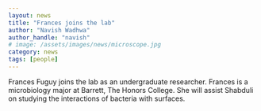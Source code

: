 ```yaml
---
layout: news
title: "Frances joins the lab"
author: "Navish Wadhwa"
author_handle: "navish"
# image: /assets/images/news/microscope.jpg
category: news
tags: [people]
---
```

Frances Fuguy joins the lab as an undergraduate researcher. Frances is a microbiology major at Barrett, The Honors College. She will assist Shabduli on studying the interactions of bacteria with surfaces.